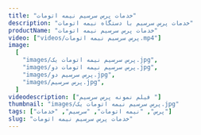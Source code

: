 ```yaml
---
title: "خدمات پرس سرسیم نیمه اتومات"
description: "خدمات پرس سرسیم با دستگاه نیمه اتومات"
productName: "خدمات پرس سرسیم نیمه اتومات"
video: ["videos/پرس سرسیم نیمه اتومات.mp4"]
image:
  [
    "images/پرس سرسیم نیمه اتومات یک.jpg",
    "images/پرس سرسیم نیمه اتومات دو.jpg",
    "images/پرس سرسیم دو.jpg",
    "images/پرس سرسیم.jpg",
  ]
videodescription: ["فیلم نمونه پرس سرسیم "]
thumbnail: "images/پرس سرسیم نیمه اتومات یک.jpg"
tags: ["پرس", "نیمه اتومات", "سرسیم", "خدمات"]
slug: "خدمات پرس سرسیم نیمه اتومات"
---
```

